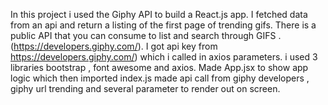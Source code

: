 In this project i used the Giphy API to build a React.js app.  I fetched  data from an api and  return a listing of the first page of trending gifs. There is a public API that you can consume to list and search through GIFS .(https://developers.giphy.com/). 
I got api key from https://developers.giphy.com/) which i called in axios parameters. 
i used 3 libraries bootstrap , font awesome and axios. 
Made App.jsx to show app logic which then imported index.js
made api call from giphy developers , giphy url trending and several parameter to render out on screen.

